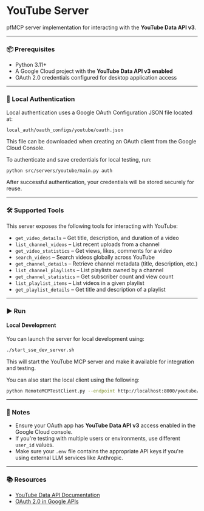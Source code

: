 # YouTube Server

pfMCP server implementation for interacting with the **YouTube Data API v3**.

---

### 📦 Prerequisites

- Python 3.11+
- A Google Cloud project with the **YouTube Data API v3 enabled**
- OAuth 2.0 credentials configured for desktop application access

---

### 🔐 Local Authentication

Local authentication uses a Google OAuth Configuration JSON file located at:

```
local_auth/oauth_configs/youtube/oauth.json
```

This file can be downloaded when creating an OAuth client from the Google Cloud Console.

To authenticate and save credentials for local testing, run:

```bash
python src/servers/youtube/main.py auth
```

After successful authentication, your credentials will be stored securely for reuse.

---

### 🛠️ Supported Tools

This server exposes the following tools for interacting with YouTube:

- `get_video_details` – Get title, description, and duration of a video
- `list_channel_videos` – List recent uploads from a channel
- `get_video_statistics` – Get views, likes, comments for a video
- `search_videos` – Search videos globally across YouTube
- `get_channel_details` – Retrieve channel metadata (title, description, etc.)
- `list_channel_playlists` – List playlists owned by a channel
- `get_channel_statistics` – Get subscriber count and view count
- `list_playlist_items` – List videos in a given playlist
- `get_playlist_details` – Get title and description of a playlist

---

### ▶️ Run

#### Local Development

You can launch the server for local development using:

```bash
./start_sse_dev_server.sh
```

This will start the YouTube MCP server and make it available for integration and testing.

You can also start the local client using the following:

```bash
python RemoteMCPTestClient.py --endpoint http://localhost:8000/youtube/local
```

---

### 📎 Notes

- Ensure your OAuth app has **YouTube Data API v3** access enabled in the Google Cloud console.
- If you're testing with multiple users or environments, use different `user_id` values.
- Make sure your `.env` file contains the appropriate API keys if you're using external LLM services like Anthropic.

---

### 📚 Resources

- [YouTube Data API Documentation](https://developers.google.com/youtube/v3)
- [OAuth 2.0 in Google APIs](https://developers.google.com/identity/protocols/oauth2)
